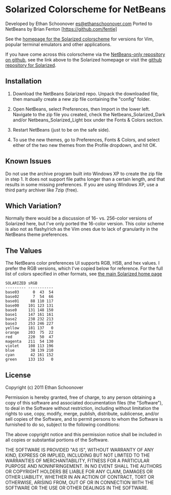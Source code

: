 Solarized Colorscheme for NetBeans
==============================

Developed by Ethan Schoonover <es@ethanschoonover.com>
Ported to NetBeans by Brian Fenton [https://github.com/fentie]

See the [homepage for the Solarized colorscheme][solarized] for versions for 
Vim, popular terminal emulators and other applications.

If you have come across this colorscheme via the [NetBeans-only repository on 
github][netbeans-solarized-github], see the link above to the Solarized homepage or
visit the [github repository for Solarized][solarized-github].

[solarized]: http://ethanschoonover.com/solarized
[solarized-github]: https://github.com/altercation/solarized
[netbeans-solarized-github]: https://github.com/fentie/netbeans-colors-solarized

Installation
------------

1. Download the NetBeans Solarized repo. Unpack the downloaded file, then manually create a 
   new zip file containing the "config" folder.

2. Open NetBeans, select Preferences, then Import in the lower left. Navigate
   to the zip file you created, check the Netbeans\_Solarized\_Dark and/or 
   Netbeans\_Solarized\_Light box under the Fonts & Colors section. 

3. Restart NetBeans (just to be on the safe side). 

4. To use the new themes, go to Preferences, Fonts & Colors, and select either 
   of the two new themes from the Profile dropdown, and hit OK.

Known Issues
------------

Do not use the archive program built into Windows XP to create the zip file
in step 1. It does not support file paths longer than a certain length, and
that results in some missing preferences. If you are using Windows XP, use
a third party archiver like 7zip (free).

Which Variation?
----------------

Normally there would be a discussion of 16- vs. 256-color versions of Solarized
here, but I've only ported the 16-color version. This color scheme is also not as 
flashy/rich as the Vim ones due to lack of granularity in the NetBeans theme 
preferences.

The Values
----------

The NetBeans color preferences UI supports RGB, HSB, and hex values. I prefer the
RGB versions, which I've copied below for reference. For the full list of colors
specified in other formats, see [the main Solarized home page][solarized]

    SOLARIZED sRGB
    --------- -----------
    base03      0  43  54
    base02      7  54  66
    base01     88 110 117
    base00    101 123 131
    base0     131 148 150
    base1     147 161 161
    base2     238 232 213
    base3     253 246 227
    yellow    181 137   0
    orange    203  75  22
    red       220  50  47
    magenta   211  54 130
    violet    108 113 196
    blue       38 139 210
    cyan       42 161 152
    green     133 153   0

License
-------
Copyright (c) 2011 Ethan Schoonover

Permission is hereby granted, free of charge, to any person obtaining a copy
of this software and associated documentation files (the "Software"), to deal
in the Software without restriction, including without limitation the rights
to use, copy, modify, merge, publish, distribute, sublicense, and/or sell
copies of the Software, and to permit persons to whom the Software is
furnished to do so, subject to the following conditions:

The above copyright notice and this permission notice shall be included in
all copies or substantial portions of the Software.

THE SOFTWARE IS PROVIDED "AS IS", WITHOUT WARRANTY OF ANY KIND, EXPRESS OR
IMPLIED, INCLUDING BUT NOT LIMITED TO THE WARRANTIES OF MERCHANTABILITY,
FITNESS FOR A PARTICULAR PURPOSE AND NONINFRINGEMENT. IN NO EVENT SHALL THE
AUTHORS OR COPYRIGHT HOLDERS BE LIABLE FOR ANY CLAIM, DAMAGES OR OTHER
LIABILITY, WHETHER IN AN ACTION OF CONTRACT, TORT OR OTHERWISE, ARISING FROM,
OUT OF OR IN CONNECTION WITH THE SOFTWARE OR THE USE OR OTHER DEALINGS IN
THE SOFTWARE.
